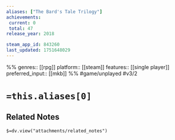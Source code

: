 ```yaml
---
aliases: ["The Bard's Tale Trilogy"]
achievements:
 current: 0
 total: 47
release_year: 2018

steam_app_id: 843260
last_updated: 1751648029
---
```

%%
genres:: [[rpg]]
platform:: [[steam]]
features:: [[single player]]
preferred_input:: [[mkb]]
%%
#game/unplayed
#v3/2

# `=this.aliases[0]`
## Related Notes
`$=dv.view("attachments/related_notes")`